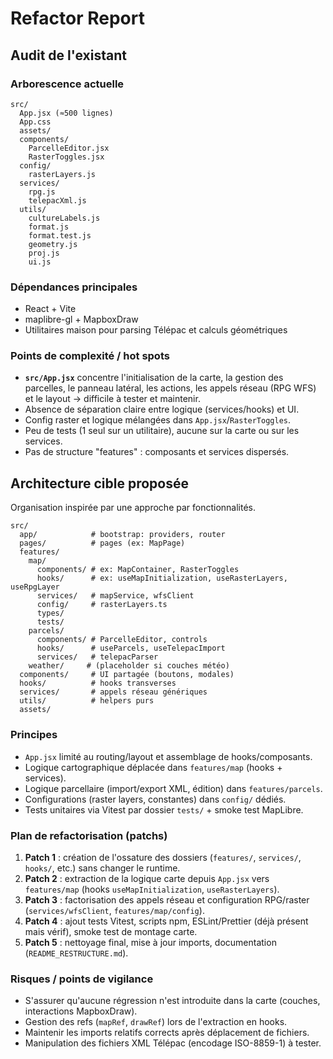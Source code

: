 # Refactor Report

## Audit de l'existant

### Arborescence actuelle
```
src/
  App.jsx (≈500 lignes)
  App.css
  assets/
  components/
    ParcelleEditor.jsx
    RasterToggles.jsx
  config/
    rasterLayers.js
  services/
    rpg.js
    telepacXml.js
  utils/
    cultureLabels.js
    format.js
    format.test.js
    geometry.js
    proj.js
    ui.js
```

### Dépendances principales
- React + Vite
- maplibre-gl + MapboxDraw
- Utilitaires maison pour parsing Télépac et calculs géométriques

### Points de complexité / hot spots
- **`src/App.jsx`** concentre l'initialisation de la carte, la gestion des parcelles, le panneau latéral, les actions, les appels réseau (RPG WFS) et le layout → difficile à tester et maintenir.
- Absence de séparation claire entre logique (services/hooks) et UI.
- Config raster et logique mélangées dans `App.jsx`/`RasterToggles`.
- Peu de tests (1 seul sur un utilitaire), aucune sur la carte ou sur les services.
- Pas de structure "features" : composants et services dispersés.

## Architecture cible proposée
Organisation inspirée par une approche par fonctionnalités.
```
src/
  app/            # bootstrap: providers, router
  pages/          # pages (ex: MapPage)
  features/
    map/
      components/ # ex: MapContainer, RasterToggles
      hooks/      # ex: useMapInitialization, useRasterLayers, useRpgLayer
      services/   # mapService, wfsClient
      config/     # rasterLayers.ts
      types/
      tests/
    parcels/
      components/ # ParcelleEditor, controls
      hooks/      # useParcels, useTelepacImport
      services/   # telepacParser
    weather/     # (placeholder si couches météo)
  components/     # UI partagée (boutons, modales)
  hooks/          # hooks transverses
  services/       # appels réseau génériques
  utils/          # helpers purs
  assets/
```

### Principes
- `App.jsx` limité au routing/layout et assemblage de hooks/composants.
- Logique cartographique déplacée dans `features/map` (hooks + services).
- Logique parcellaire (import/export XML, édition) dans `features/parcels`.
- Configurations (raster layers, constantes) dans `config/` dédiés.
- Tests unitaires via Vitest par dossier `tests/` + smoke test MapLibre.

### Plan de refactorisation (patchs)
1. **Patch 1** : création de l'ossature des dossiers (`features/`, `services/`, `hooks/`, etc.) sans changer le runtime.
2. **Patch 2** : extraction de la logique carte depuis `App.jsx` vers `features/map` (hooks `useMapInitialization`, `useRasterLayers`).
3. **Patch 3** : factorisation des appels réseau et configuration RPG/raster (`services/wfsClient`, `features/map/config`).
4. **Patch 4** : ajout tests Vitest, scripts npm, ESLint/Prettier (déjà présent mais vérif), smoke test de montage carte.
5. **Patch 5** : nettoyage final, mise à jour imports, documentation (`README_RESTRUCTURE.md`).

### Risques / points de vigilance
- S'assurer qu'aucune régression n'est introduite dans la carte (couches, interactions MapboxDraw).
- Gestion des refs (`mapRef`, `drawRef`) lors de l'extraction en hooks.
- Maintenir les imports relatifs corrects après déplacement de fichiers.
- Manipulation des fichiers XML Télépac (encodage ISO-8859-1) à tester.

